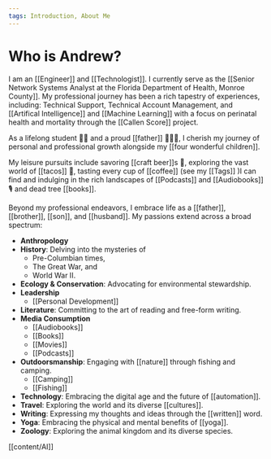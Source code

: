 ```yaml
---
tags: Introduction, About Me
---
```

# Who is Andrew?

I am an [[Engineer]] and [[Technologist]]. I currently serve as the [[Senior Network Systems Analyst at the Florida Department of Health, Monroe County]]. My professional journey has been a rich tapestry of experiences, including: Technical Support, Technical Account Management, and [[Artifical Intelligence]] and [[Machine Learning]] with a focus on perinatal health and mortality through the [[Callen Score]] project.  

As a lifelong student 👨‍🎓 and a proud [[father]] 👨‍👧‍👧, I cherish my journey of personal and professional growth alongside my [[four wonderful children]]. 

My leisure pursuits include savoring [[craft beer]]s 🍺, exploring the vast world of [[tacos]] 🌮, tasting every cup of [[coffee]] (see my [[Tags]] )I can find and indulging in the rich landscapes of [[Podcasts]] and [[Audiobooks]] 🎙️ and dead tree [[books]].

Beyond my professional endeavors, I embrace life as a [[father]], [[brother]], [[son]], and [[husband]]. My passions extend across a broad spectrum:

- **Anthropology**
- **History**: Delving into the mysteries of 
	- Pre-Columbian times, 
	- The Great War, and 
	- World War II.
- **Ecology & Conservation**: Advocating for environmental stewardship.
- **Leadership**
	- [[Personal Development]]
- **Literature**: Committing to the art of reading and free-form writing.
- **Media Consumption**
	- [[Audiobooks]]
	- [[Books]]
	- [[Movies]]
	- [[Podcasts]]
- **Outdoorsmanship**: Engaging with [[nature]] through fishing and camping.
	- [[Camping]]
	- [[Fishing]]
- **Technology**: Embracing the digital age and the future of [[automation]].
- **Travel**: Exploring the world and its diverse [[cultures]].
- **Writing**: Expressing my thoughts and ideas through the [[written]] word.
- **Yoga**: Embracing the physical and mental benefits of [[yoga]].
- **Zoology**: Exploring the animal kingdom and its diverse species.

[[content/AI]]
